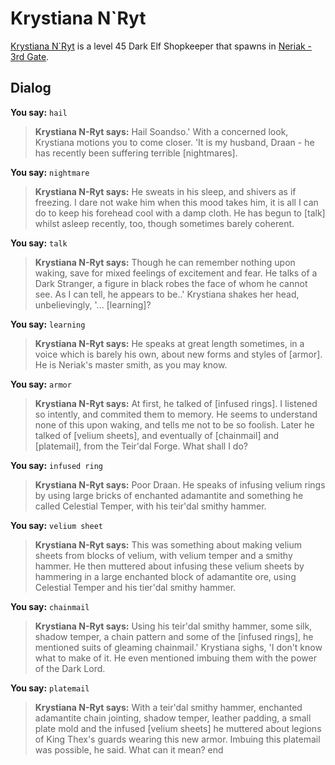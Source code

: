 # Krystiana N\`Ryt



[Krystiana N\`Ryt](/npc/42087) is a level 45 Dark Elf Shopkeeper that spawns in [Neriak - 3rd Gate](/zone/42).



## Dialog

**You say:** `hail`



>**Krystiana N-Ryt says:** Hail Soandso.' With a concerned look, Krystiana motions you to come closer.  'It is my husband, Draan - he has recently been suffering terrible [nightmares].

**You say:** `nightmare`



>**Krystiana N-Ryt says:** He sweats in his sleep, and shivers as if freezing.  I dare not wake him when this mood takes him, it is all I can do to keep his forehead cool with a damp cloth.  He has begun to [talk] whilst asleep recently, too, though sometimes barely coherent.

**You say:** `talk`



>**Krystiana N-Ryt says:** Though he can remember nothing upon waking, save for mixed feelings of excitement and fear.  He talks of a Dark Stranger, a figure in black robes the face of whom he cannot see.  As I can tell, he appears to be..' Krystiana shakes her head, unbelievingly, '... [learning]?

**You say:** `learning`



>**Krystiana N-Ryt says:** He speaks at great length sometimes, in a voice which is barely his own, about new forms and styles of [armor].  He is Neriak's master smith, as you may know.

**You say:** `armor`



>**Krystiana N-Ryt says:** At first, he talked of [infused rings].  I listened so intently, and commited them to memory.  He seems to understand none of this upon waking, and tells me not to be so foolish.  Later he talked of [velium sheets], and eventually of [chainmail] and [platemail], from the Teir'dal Forge.  What shall I do?

**You say:** `infused ring`



>**Krystiana N-Ryt says:** Poor Draan.  He speaks of infusing velium rings by using large bricks of enchanted adamantite and something he called Celestial Temper, with his teir'dal smithy hammer.

**You say:** `velium sheet`



>**Krystiana N-Ryt says:** This was something about making velium sheets from blocks of velium, with velium temper and a smithy hammer.  He then muttered about infusing these velium sheets by hammering in a large enchanted block of adamantite ore, using Celestial Temper and his tier'dal smithy hammer.

**You say:** `chainmail`



>**Krystiana N-Ryt says:** Using his teir'dal smithy hammer, some silk, shadow temper, a chain pattern and some of the [infused rings], he mentioned suits of gleaming chainmail.'  Krystiana sighs, 'I don't know what to make of it.  He even mentioned imbuing them with the power of the Dark Lord.

**You say:** `platemail`



>**Krystiana N-Ryt says:** With a teir'dal smithy hammer, enchanted adamantite chain jointing, shadow temper, leather padding, a small plate mold and the infused [velium sheets] he muttered about legions of King Thex's guards wearing this new armor.  Imbuing this platemail was possible, he said.  What can it mean?
end